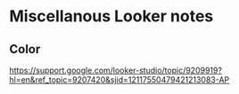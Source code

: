# Miscellanous Looker notes

## Color

<https://support.google.com/looker-studio/topic/9209919?hl=en&ref_topic=9207420&sjid=12117550479421213083-AP>